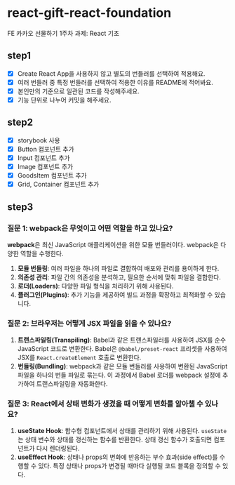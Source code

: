 # react-gift-react-foundation

FE 카카오 선물하기 1주차 과제: React 기초

## step1

- [x] Create React App을 사용하지 않고 별도의 번들러를 선택하여 적용해요.
- [x] 여러 번들러 중 특정 번들러를 선택하여 적용한 이유를 README에 적어봐요.
- [x] 본인만의 기준으로 일관된 코드를 작성해주세요.
- [x] 기능 단위로 나누어 커밋을 해주세요.

## step2

- [x] storybook 사용
- [x] Button 컴포넌트 추가
- [x] Input 컴포넌트 추가
- [x] Image 컴포넌트 추가
- [x] GoodsItem 컴포넌트 추가
- [x] Grid, Container 컴포넌트 추가

## step3

### 질문 1: webpack은 무엇이고 어떤 역할을 하고 있나요?

**webpack**은 최신 JavaScript 애플리케이션을 위한 모듈 번들러이다. webpack은 다양한 역할을 수행한다.

1. **모듈 번들링**: 여러 파일을 하나의 파일로 결합하여 배포와 관리를 용이하게 한다.
2. **의존성 관리**: 파일 간의 의존성을 분석하고, 필요한 순서에 맞춰 파일을 결합한다.
3. **로더(Loaders)**: 다양한 파일 형식을 처리하기 위해 사용된다.
4. **플러그인(Plugins)**: 추가 기능을 제공하여 빌드 과정을 확장하고 최적화할 수 있습니다.

### 질문 2: 브라우저는 어떻게 JSX 파일을 읽을 수 있나요?

1. **트랜스파일링(Transpiling)**: Babel과 같은 트랜스파일러를 사용하여 JSX를 순수 JavaScript 코드로 변환한다. Babel은 `@babel/preset-react` 프리셋을 사용하여 JSX를 `React.createElement` 호출로 변환한다.
2. **번들링(Bundling)**: webpack과 같은 모듈 번들러를 사용하여 변환된 JavaScript 파일을 하나의 번들 파일로 묶는다. 이 과정에서 Babel 로더를 webpack 설정에 추가하여 트랜스파일링을 자동화한다.

### 질문 3: React에서 상태 변화가 생겼을 때 어떻게 변화를 알아챌 수 있나요?

1. **useState Hook**: 함수형 컴포넌트에서 상태를 관리하기 위해 사용된다. `useState`는 상태 변수와 상태를 갱신하는 함수를 반환한다. 상태 갱신 함수가 호출되면 컴포넌트가 다시 렌더링된다.
2. **useEffect Hook**: 상태나 props의 변화에 반응하는 부수 효과(side effect)를 수행할 수 있다. 특정 상태나 props가 변경될 때마다 실행될 코드 블록을 정의할 수 있다.
